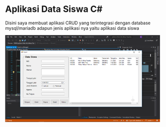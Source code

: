# Aplikasi Data Siswa C#

Disini saya membuat aplikasi CRUD yang terintegrasi dengan database mysql/mariadb adapun jenis aplikasi nya yaitu aplikasi data siswa

![Gambar Aplikasi](Aplikasi%20Data%20Mahasiswa.png)
